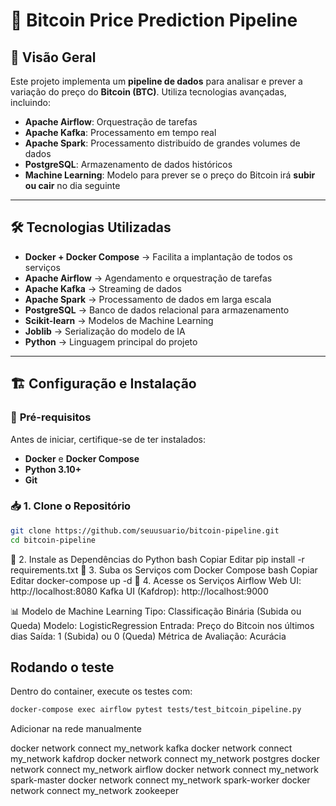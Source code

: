 # 🚀 Bitcoin Price Prediction Pipeline

## 📖 Visão Geral

Este projeto implementa um **pipeline de dados** para analisar e prever a variação do preço do **Bitcoin (BTC)**. Utiliza tecnologias avançadas, incluindo:

- **Apache Airflow**: Orquestração de tarefas
- **Apache Kafka**: Processamento em tempo real
- **Apache Spark**: Processamento distribuído de grandes volumes de dados
- **PostgreSQL**: Armazenamento de dados históricos
- **Machine Learning**: Modelo para prever se o preço do Bitcoin irá **subir ou cair** no dia seguinte

---

## 🛠️ Tecnologias Utilizadas

- **Docker + Docker Compose** → Facilita a implantação de todos os serviços  
- **Apache Airflow** → Agendamento e orquestração de tarefas  
- **Apache Kafka** → Streaming de dados  
- **Apache Spark** → Processamento de dados em larga escala  
- **PostgreSQL** → Banco de dados relacional para armazenamento  
- **Scikit-learn** → Modelos de Machine Learning  
- **Joblib** → Serialização do modelo de IA  
- **Python** → Linguagem principal do projeto  

---

## 🏗️ Configuração e Instalação

### 📌 **Pré-requisitos**
Antes de iniciar, certifique-se de ter instalados:

- **Docker** e **Docker Compose**
- **Python 3.10+**
- **Git**

### 📥 **1. Clone o Repositório**

```bash
git clone https://github.com/seuusuario/bitcoin-pipeline.git
cd bitcoin-pipeline
```

🐍 2. Instale as Dependências do Python
bash
Copiar
Editar
pip install -r requirements.txt
🚀 3. Suba os Serviços com Docker Compose
bash
Copiar
Editar
docker-compose up -d
🎯 4. Acesse os Serviços
Airflow Web UI: http://localhost:8080
Kafka UI (Kafdrop): http://localhost:9000

📊 Modelo de Machine Learning
Tipo: Classificação Binária (Subida ou Queda)
Modelo: LogisticRegression
Entrada: Preço do Bitcoin nos últimos dias
Saída: 1 (Subida) ou 0 (Queda)
Métrica de Avaliação: Acurácia


## Rodando o teste
Dentro do container, execute os testes com:
```bash
docker-compose exec airflow pytest tests/test_bitcoin_pipeline.py
```

Adicionar na rede manualmente
                                                                                                   
docker network connect my_network kafka
docker network connect my_network kafdrop
docker network connect my_network postgres
docker network connect my_network airflow
docker network connect my_network spark-master
docker network connect my_network spark-worker
docker network connect my_network zookeeper